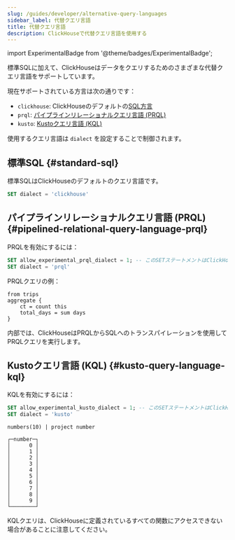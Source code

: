 ```yaml
---
slug: /guides/developer/alternative-query-languages
sidebar_label: 代替クエリ言語
title: 代替クエリ言語
description: ClickHouseで代替クエリ言語を使用する
---
```

import ExperimentalBadge from '@theme/badges/ExperimentalBadge';

標準SQLに加えて、ClickHouseはデータをクエリするためのさまざまな代替クエリ言語をサポートしています。

現在サポートされている方言は次の通りです：
- `clickhouse`: ClickHouseのデフォルトの[SQL方言](../../sql-reference/syntax.md)
- `prql`: [パイプラインリレーショナルクエリ言語 (PRQL)](https://prql-lang.org/)
- `kusto`: [Kustoクエリ言語 (KQL)](https://learn.microsoft.com/en-us/azure/data-explorer/kusto/query)

使用するクエリ言語は `dialect` を設定することで制御されます。

## 標準SQL {#standard-sql}

標準SQLはClickHouseのデフォルトのクエリ言語です。

```sql
SET dialect = 'clickhouse'
```

## パイプラインリレーショナルクエリ言語 (PRQL) {#pipelined-relational-query-language-prql}

<ExperimentalBadge/>

PRQLを有効にするには：

```sql
SET allow_experimental_prql_dialect = 1; -- このSETステートメントはClickHouseバージョン >= v25.1 の場合のみ必要です
SET dialect = 'prql'
```

PRQLクエリの例：

```prql
from trips
aggregate {
    ct = count this
    total_days = sum days
}
```

内部では、ClickHouseはPRQLからSQLへのトランスパイレーションを使用してPRQLクエリを実行します。

## Kustoクエリ言語 (KQL) {#kusto-query-language-kql}

<ExperimentalBadge/>

KQLを有効にするには：

```sql
SET allow_experimental_kusto_dialect = 1; -- このSETステートメントはClickHouseバージョン >= 25.1 の場合のみ必要です
SET dialect = 'kusto'
```

```kql title="クエリ"
numbers(10) | project number
```

```response title="レスポンス"
┌─number─┐
│      0 │
│      1 │
│      2 │
│      3 │
│      4 │
│      5 │
│      6 │
│      7 │
│      8 │
│      9 │
└────────┘
```

KQLクエリは、ClickHouseに定義されているすべての関数にアクセスできない場合があることに注意してください。
